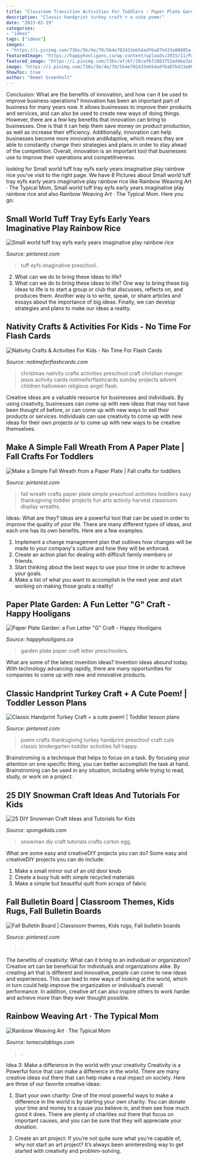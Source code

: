 ```yaml
---
title: "Classroom Transition Activities For Toddlers : Paper Plate Garden: A Fun Letter &quot;g&quot; Craft"
description: "Classic handprint turkey craft + a cute poem!"
date: "2023-02-19"
categories:
- "ideas"
tags: ["ideas"]
images:
- "https://i.pinimg.com/736x/5b/4e/70/5b4e702433eb54adf6a87b433a00885a--kindergarten-thanksgiving-thanksgiving-crafts.jpg"
featuredImage: "https://happyhooligans.ca/wp-content/uploads/2015/11/Paper-Plate-Garden.jpg"
featured_image: "https://i.pinimg.com/736x/af/6f/19/af6f1983752ed4be3a0fc0ef222f1ec8.jpg"
image: "https://i.pinimg.com/736x/5b/4e/70/5b4e702433eb54adf6a87b433a00885a--kindergarten-thanksgiving-thanksgiving-crafts.jpg"
ShowToc: true
author: "Emmet Greenholt"
---
```



Conclusion: What are the benefits of innovation, and how can it be used to improve business operations?
Innovation has been an important part of business for many years now. It allows businesses to improve their products and services, and can also be used to create new ways of doing things. However, there are a few key benefits that innovation can bring to businesses. One is that it can help them save money on product production, as well as increase their efficiency. Additionally, innovation can help businesses become more innovative andAdaptive, which means they are able to constantly change their strategies and plans in order to stay ahead of the competition. Overall, innovation is an important tool that businesses use to improve their operations and competitiveness.

	

		
looking for Small world tuff tray eyfs early years imaginative play rainbow rice you've visit to the right page. We have 8 Pictures about Small world tuff tray eyfs early years imaginative play rainbow rice like Rainbow Weaving Art · The Typical Mom, Small world tuff tray eyfs early years imaginative play rainbow rice and also Rainbow Weaving Art · The Typical Mom. Here you go:
		
    
## Small World Tuff Tray Eyfs Early Years Imaginative Play Rainbow Rice

<img loading=lazy src="https://i.pinimg.com/736x/c2/92/60/c29260f6a66633be0b1c41b2c1a8f0ad.jpg" onerror="this.onerror=null;this.src='https://tse4.mm.bing.net/th?id=OIP.VhVx3FPavjp0UHcjKtG8xwHaJ3&amp;pid=15.1';" alt="Small world tuff tray eyfs early years imaginative play rainbow rice">

_Source: pinterest.com_

>tuff eyfs imaginative preschool. 

	

2. What can we do to bring these ideas to life?
2. What can we do to bring these ideas to life? 
One way to bring these big ideas to life is to start a group or club that discusses, reflects on, and produces them. Another way is to write, speak, or share articles and essays about the importance of big ideas. Finally, we can develop strategies and plans to make our ideas a reality.

    
## Nativity Crafts &amp; Activities For Kids - No Time For Flash Cards

<img loading=lazy src="https://www.notimeforflashcards.com/wp-content/uploads/2014/12/nativity-crafts-for-kids-441x800.png" onerror="this.onerror=null;this.src='https://tse3.mm.bing.net/th?id=OIP.Wk5jPnt7EJ5h2fUQAUZpFAAAAA&amp;pid=15.1';" alt="Nativity Crafts &amp; Activities For Kids - No Time For Flash Cards">

_Source: notimeforflashcards.com_

>christmas nativity crafts activities preschool craft christian manger jesus activity cards notimeforflashcards sunday projects advent children halloween religious angel flash. 

	

Creative ideas are a valuable resource for businesses and individuals. By using creativity, businesses can come up with new ideas that may not have been thought of before, or can come up with new ways to sell their products or services. Individuals can use creativity to come up with new ideas for their own projects or to come up with new ways to be creative themselves.

    
## Make A Simple Fall Wreath From A Paper Plate | Fall Crafts For Toddlers

<img loading=lazy src="https://i.pinimg.com/736x/0b/86/07/0b860767273d6cd866dda77f6f73bdf8.jpg" onerror="this.onerror=null;this.src='https://tse1.mm.bing.net/th?id=OIP.KLfWvYcYoODhI3H3yjMiIAHaLG&amp;pid=15.1';" alt="Make a Simple Fall Wreath from a Paper Plate | Fall crafts for toddlers">

_Source: pinterest.com_

>fall wreath crafts paper plate simple preschool activities toddlers easy thanksgiving toddler projects fun arts activity harvest classroom display wreaths. 

	

Ideas: What are they?
Ideas are a powerful tool that can be used in order to improve the quality of your life. There are many different types of ideas, and each one has its own benefits. Here are a few examples: 
1. Implement a change management plan that outlines how changes will be made to your company's culture and how they will be enforced. 
2. Create an action plan for dealing with difficult family members or friends. 
3. Start thinking about the best ways to use your time in order to achieve your goals. 
4. Make a list of what you want to accomplish in the next year and start working on making those goals a reality!

    
## Paper Plate Garden: A Fun Letter &quot;G&quot; Craft - Happy Hooligans

<img loading=lazy src="https://happyhooligans.ca/wp-content/uploads/2015/11/Paper-Plate-Garden.jpg" onerror="this.onerror=null;this.src='https://tse4.mm.bing.net/th?id=OIP.yhmNwNA1czBDaAh-47DFAQAAAA&amp;pid=15.1';" alt="Paper Plate Garden: a Fun Letter &quot;G&quot; Craft - Happy Hooligans">

_Source: happyhooligans.ca_

>garden plate paper craft letter preschoolers. 

	

What are some of the latest invention ideas?
Invention ideas abound today. With technology advancing rapidly, there are many opportunities for companies to come up with new and innovative products.

    
## Classic Handprint Turkey Craft + A Cute Poem! | Toddler Lesson Plans

<img loading=lazy src="https://i.pinimg.com/736x/5b/4e/70/5b4e702433eb54adf6a87b433a00885a--kindergarten-thanksgiving-thanksgiving-crafts.jpg" onerror="this.onerror=null;this.src='https://tse2.mm.bing.net/th?id=OIP.mN6egr7_xqkRcE_cwCgwngHaJ6&amp;pid=15.1';" alt="Classic Handprint Turkey Craft + a cute poem! | Toddler lesson plans">

_Source: pinterest.com_

>poem crafts thanksgiving turkey handprint preschool craft cute classic kindergarten toddler activities fall happy. 

	

Brainstroming is a technique that helps to focus on a task. By focusing your attention on one specific thing, you can better accomplish the task at hand. Brainstroming can be used in any situation, including while trying to read, study, or work on a project.

    
## 25 DIY Snowman Craft Ideas And Tutorials For Kids

<img loading=lazy src="http://spongekids.com/wp-content/uploads/2016/12/diy-snowman/23-diy-snowman-crafts-for-kids.jpg" onerror="this.onerror=null;this.src='https://tse3.mm.bing.net/th?id=OIP.k1Jtik1hc2IcRgwS9Fp_QQHaOu&amp;pid=15.1';" alt="25 DIY Snowman Craft Ideas and Tutorials for Kids">

_Source: spongekids.com_

>snowman diy craft tutorials crafts carton egg. 

	

What are some easy and creativeDIY projects you can do?
Some easy and creativeDIY projects you can do include:
1. Make a small mirror out of an old door knob
2. Create a busy hub with simple recycled materials
3. Make a simple but beautiful quilt from scraps of fabric

    
## Fall Bulletin Board | Classroom Themes, Kids Rugs, Fall Bulletin Boards

<img loading=lazy src="https://i.pinimg.com/736x/af/6f/19/af6f1983752ed4be3a0fc0ef222f1ec8.jpg" onerror="this.onerror=null;this.src='https://tse4.mm.bing.net/th?id=OIP.o1gTxeQBWR_qrISQzmIONgHaJ3&amp;pid=15.1';" alt="Fall Bulletin Board | Classroom themes, Kids rugs, Fall bulletin boards">

_Source: pinterest.com_

>. 

	

The benefits of creativity: What can it bring to an individual or organization?
Creative art can be beneficial for individuals and organizations alike. By creating art that is different and innovative, people can come to new ideas and experiences. This can lead to new ways of looking at the world, which in turn could help improve the organization or individual’s overall performance. In addition, creative art can also inspire others to work harder and achieve more than they ever thought possible.

    
## Rainbow Weaving Art · The Typical Mom

<img loading=lazy src="https://temeculablogs.com/wp-content/uploads/2016/02/Rainbow-paper-plate-weaving-craft-for-kids.-Great-for-St.Patricks-Day-or-a-classroom-craft-throughout-the-year..jpg" onerror="this.onerror=null;this.src='https://tse4.mm.bing.net/th?id=OIP.Mxnf6PL5Cpj7aEfhHYqOoQHaKW&amp;pid=15.1';" alt="Rainbow Weaving Art · The Typical Mom">

_Source: temeculablogs.com_

>. 

	

Idea 3: Make a difference in the world with your creativity
Creativity is a Powerful force that can make a difference in the world. There are many creative ideas out there that can help make a real impact on society. Here are three of our favorite creative ideas:
1. Start your own charity: One of the most powerful ways to make a difference in the world is by starting your own charity. You can donate your time and money to a cause you believe in, and then see how much good it does. There are plenty of charities out there that focus on important causes, and you can be sure that they will appreciate your donation.

2. Create an art project: If you’re not quite sure what you’re capable of, why not start an art project? It’s always been aninteresting way to get started with creativity and problem-solving.

